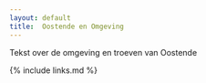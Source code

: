 ```yaml
---
layout: default
title:  Oostende en Omgeving
---
```


Tekst over de omgeving en troeven van Oostende

{% include links.md %}

